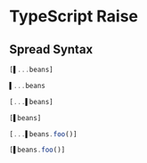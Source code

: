 # TypeScript Raise
## Spread Syntax
```typescript
[▌...beans]
```
```typescript
▌...beans
```

```typescript
[...▌beans]
```
```typescript
[▌beans]
```

```typescript
[...▌beans.foo()]
```
```typescript
[▌beans.foo()]
```